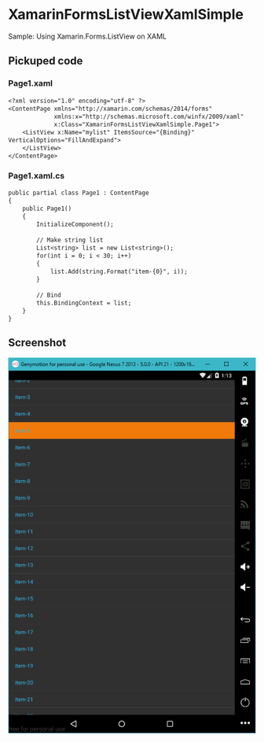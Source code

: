 # XamarinFormsListViewXamlSimple

Sample: Using Xamarin.Forms.ListView on XAML

## Pickuped code
### Page1.xaml
```
<?xml version="1.0" encoding="utf-8" ?>
<ContentPage xmlns="http://xamarin.com/schemas/2014/forms"
             xmlns:x="http://schemas.microsoft.com/winfx/2009/xaml"
             x:Class="XamarinFormsListViewXamlSimple.Page1">
    <ListView x:Name="mylist" ItemsSource="{Binding}" VerticalOptions="FillAndExpand">
    </ListView>
</ContentPage>
```

### Page1.xaml.cs
```
public partial class Page1 : ContentPage
{
    public Page1()
    {
        InitializeComponent();

        // Make string list
        List<string> list = new List<string>();
        for(int i = 0; i < 30; i++)
        {
            list.Add(string.Format("item-{0}", i));
        }

        // Bind
        this.BindingContext = list;
    }
}
```

## Screenshot
![screenshot](https://raw.githubusercontent.com/xamarin-samples/XamarinFormsListViewXamlSimple/21ccb314952353aaf3d67dcb92d4a02e498993cf/screenshots/screenshot.png)
